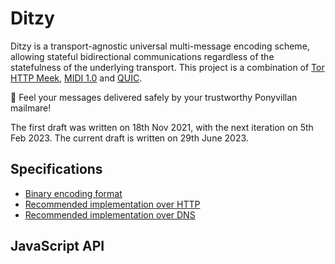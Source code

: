 # Ditzy
Ditzy is a transport-agnostic universal multi-message encoding scheme, allowing stateful bidirectional communications regardless of the statefulness of the underlying transport. This project is a combination of [Tor HTTP Meek](https://gitweb.torproject.org/pluggable-transports/meek.git/), [MIDI 1.0](https://midi.org/specifications/midi1-specifications) and [QUIC](https://quicwg.org/).

💌 Feel your messages delivered safely by your trustworthy Ponyvillan mailmare!

The first draft was written on 18th Nov 2021, with the next iteration on 5th Feb 2023. The current draft is written on 29th June 2023.

## Specifications
* [Binary encoding format](binfmt.md)
* [Recommended implementation over HTTP](http.md)
* [Recommended implementation over DNS](dns.md)

## JavaScript API
